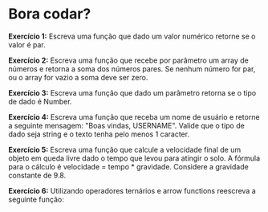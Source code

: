 # Bora codar?

**Exercício 1:** Escreva uma função que dado um valor numérico retorne se o valor é par.

**Exercício 2:** Escreva uma função que recebe por parâmetro um array de números e retorna a soma dos números pares. Se nenhum número for par, ou o array for vazio a soma deve ser zero. 

**Exercício 3:** Escreva uma função que dado um parâmetro retorna se o tipo de dado é Number. 

**Exercício 4:** Escreva uma função que receba um nome de usuário e retorne a seguinte mensagem: "Boas vindas, USERNAME". Valide que o tipo de dado seja string e o texto tenha pelo menos 1 caracter. 

**Exercício 5:** Escreva uma função que calcule a velocidade final de um objeto em queda livre dado o tempo que levou para atingir o solo. A fórmula para o cálculo é velocidade = tempo * gravidade. Considere a gravidade constante de 9.8. 

**Exercício 6:** Utilizando operadores ternários e arrow functions reescreva a seguinte função: